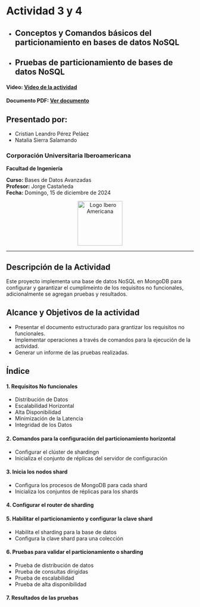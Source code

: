 # Actividad 3 y 4

- ## Conceptos y Comandos básicos del particionamiento en bases de datos NoSQL
- ## Pruebas de particionamiento de bases de datos NoSQL


#### Video: <a href="https://drive.google.com/file/d/1uM-SUdROzBQDh2Am1OEOx_n4LcOl0hkQ/view?usp=sharing" target="_blank" rel="nofollow">Video de la actividad</a>

#### Documento PDF: <a href="https://drive.google.com/file/d/17t87ig6m4aeaDfiM5qwnBk2h-TndwaEM/view?usp=drive_link" target="_blank" rel="nofollow">Ver documento</a>


## Presentado por:  
- Cristian Leandro Pérez Peláez  
- Natalia Sierra Salamando  


### Corporación Universitaria Iberoamericana  
**Facultad de Ingeniería**  

**Curso:** Bases de Datos Avanzadas  
**Profesor:** Jorge Castañeda  
**Fecha:** Domingo, 15 de diciembre de 2024  

<p align="center"> 
<img src="https://campus.ibero.edu.co/img/IBERO.fd2d65b2.png" alt="Logo Ibero Americana" width="120">
</p>

---

## Descripción de la Actividad  

Este proyecto implementa una base de datos NoSQL en MongoDB para configurar y garantizar el cumplimeinto de los requisitos no funcionales, adicionalmente se agregan pruebas y resultados.

## Alcance y Objetivos de la actividad

- Presentar el documento estructurado para grantizar los requisitos no funcionales.  
- Implementar operaciones a través de comandos para la ejecución de la actividad.  
- Generar un informe de las pruebas realizadas.  

## Índice
#### 1. Requisitos No funcionales  
  - Distribución de Datos
  - Escalabilidad Horizontal
  - Alta Disponibilidad
  - Minimización de la Latencia
  - Integridad de los Datos
  
#### 2. Comandos para la configuración del particionamiento horizontal
  - Configurar el clúster de shardingn
  - Inicializa el conjunto de réplicas del servidor de configuración

#### 3. Inicia los nodos shard
  - Configura los procesos de MongoDB para cada shard
  - Inicializa los conjuntos de réplicas para los shards
  
#### 4. Configurar el router de sharding

#### 5.	Habilitar el particionamiento y configurar la clave shard
  - Habilita el sharding para la base de datos
  - Configura la clave shard para una colección

#### 6.	Pruebas para validar el particionamiento o sharding
  - Prueba de distribución de datos
  - Prueba de consultas dirigidas
  - Prueba de escalabilidad
  - Prueba de alta disponibilidad

#### 7.	Resultados de las pruebas
